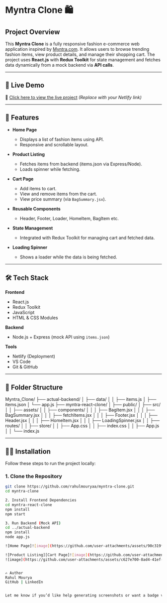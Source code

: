 # Myntra Clone 🛍️

## Project Overview

This **Myntra Clone** is a fully responsive fashion e-commerce web application inspired by [Myntra.com](https://www.myntra.com/). It allows users to browse trending fashion items, view product details, and manage their shopping cart. The project uses **React.js** with **Redux Toolkit** for state management and fetches data dynamically from a mock backend via **API calls**.

---

## 🔗 Live Demo

🚀 [Click here to view the live project](https://your-live-link.netlify.app) *(Replace with your Netlify link)*

---

## 🚀 Features

- **Home Page**
  - Displays a list of fashion items using API.
  - Responsive and scrollable layout.

- **Product Listing**
  - Fetches items from backend (items.json via Express/Node).
  - Loads spinner while fetching.

- **Cart Page**
  - Add items to cart.
  - View and remove items from the cart.
  - View price summary (via `BagSummary.jsx`).

- **Reusable Components**
  - Header, Footer, Loader, HomeItem, BagItem etc.

- **State Management**
  - Integrated with Redux Toolkit for managing cart and fetched data.

- **Loading Spinner**
  - Shows a loader while the data is being fetched.

---

## 🛠️ Tech Stack

**Frontend**  
- React.js  
- Redux Toolkit  
- JavaScript  
- HTML & CSS Modules

**Backend**  
- Node.js + Express (mock API using `items.json`)

**Tools**  
- Netlify (Deployment)  
- VS Code  
- Git & GitHub

---

## 📁 Folder Structure

Myntra_Clone/
├── actual-backend/
│ ├── data/
│ │ ├── items.js
│ ├── items.json
│ └── app.js
├── myntra-react-clone/
│ ├── public/
│ ├── src/
│ │ ├── assets/
│ │ ├── components/
│ │ │ ├── BagItem.jsx
│ │ │ ├── BagSummary.jsx
│ │ │ ├── fetchItems.jsx
│ │ │ ├── Footer.jsx
│ │ │ ├── Header.jsx
│ │ │ ├── HomeItem.jsx
│ │ │ ├── LoadingSpinner.jsx
│ │ ├── routes/
│ │ ├── store/
│ │ ├── App.css
│ │ ├── index.css
│ │ ├── App.js
│ │ └── index.js


---

## 🧑‍💻 Installation

Follow these steps to run the project locally:

### 1. Clone the Repository

```bash
git clone https://github.com/rahulmouryaa/myntra-clone.git
cd myntra-clone

2. Install Frontend Dependencies
cd myntra-react-clone
npm install
npm start

3. Run Backend (Mock API)
cd ../actual-backend
npm install
node app.js

![Home Page]![image](https://github.com/user-attachments/assets/90c319fa-360f-464c-992f-8e502019df42)

![Product Listing][Cart Page]![image](https://github.com/user-attachments/assets/1ef58b78-bc00-4418-8a59-5349d6677b13)
![image](https://github.com/user-attachments/assets/c627e700-8ad4-41ef-91eb-d0d56e10e925)


✍️ Author
Rahul Mourya
GitHub | LinkedIn


Let me know if you’d like help generating screenshots or want a badge version with GitHub stars, forks, etc.

